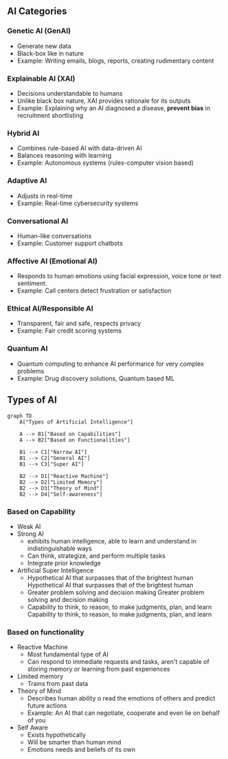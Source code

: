 
## AI Categories


### Genetic AI (GenAI)

- Generate new data
- Black-box like in nature
- Example: Writing emails, blogs, reports, creating rudimentary content

### Explainable AI (XAI)

- Decisions understandable to humans
- Unlike black box nature, XAI provides rationale for its outputs
- Example: Explaining why an AI diagnosed a disease, **prevent bias** in recruitment shortlisting

### Hybrid AI

- Combines rule-based AI with data-driven AI
- Balances reasoning with learning
- Example: Autonomous systems (rules-computer vision based)

### Adaptive AI

- Adjusts in real-time
- Example: Real-time cybersecurity systems

### Conversational AI

- Human-like conversations
- Example: Customer support chatbots

### Affective AI (Emotional AI)

- Responds to human emotions using facial expression, voice tone or text sentiment.
- Example: Call centers detect frustration or satisfaction

### Ethical AI/Responsible AI

- Transparent, fair and safe, respects privacy
- Example: Fair credit scoring systems

### Quantum AI

- Quantum computing to enhance AI performance for very complex problems
- Example: Drug discovery solutions, Quantum based ML

## Types of AI


```mermaid
graph TD
    A["Types of Artificial Intelligence"]

    A --> B1["Based on Capabilities"]
    A --> B2["Based on Functionalities"]

    B1 --> C1["Narrow AI"]
    B1 --> C2["General AI"]
    B1 --> C3["Super AI"]

    B2 --> D1["Reactive Machine"]
    B2 --> D2["Limited Memory"]
    B2 --> D3["Theory of Mind"]
    B2 --> D4["Self-awareness"]
```


### Based on Capability

- Weak AI
- Strong AI
	- exhibits human intelligence, able to learn and understand in indistinguishable ways
	- Can think, strategize, and perform multiple tasks
	- Integrate prior knowledge
- Artificial Super Intelligence
	- Hypothetical AI that surpasses that of the brightest human Hypothetical AI that surpasses that of the brightest human
	- Greater problem solving and decision making Greater problem solving and decision making
	- Capability to think, to reason, to make judgments, plan, and learn Capability to think, to reason, to make judgments, plan, and learn

### Based on functionality

- Reactive Machine
	- Most fundamental type of AI
	- Can respond to immediate requests and tasks, aren't capable of storing memory or learning from past experiences
- Limited memory
	- Trains from past data
- Theory of Mind
	- Describes human ability o read the emotions of others and predict future actions
	- Example: An AI that can negotiate, cooperate and even lie on behalf of you
- Self Aware
	- Exists hypothetically
	- Will be smarter than human mind
	- Emotions needs and beliefs of its own
